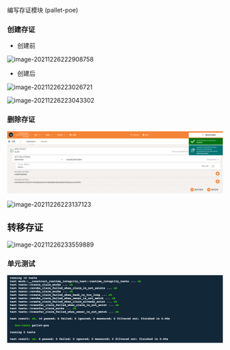 编写存证模块 (pallet-poe)

### 创建存证

* 创建前

![image-20211226222908758](assets/image-20211226222908758.png)

* 创建后

![image-20211226223026721](assets/image-20211226223026721.png)

![image-20211226223043302](assets/image-20211226223043302.png)

### 删除存证

![image-20211226223119471](assets/image-20211226223119471.png)

![image-20211226223137123](assets/image-20211226223137123.png)

## 转移存证

![image-20211226233559889](assets/image-20211226233559889.png)



### 单元测试

![image-20211226221331903](assets/image-20211226221331903.png)
